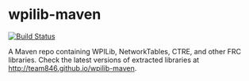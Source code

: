 # wpilib-maven

[![Build Status](http://travis-ci.org/Team846/wpilib-maven.svg?branch=master)](https://travis-ci.org/Team846/wpilib-maven)

A Maven repo containing WPILib, NetworkTables, CTRE, and other FRC libraries. Check the latest versions of extracted libraries at http://team846.github.io/wpilib-maven.
